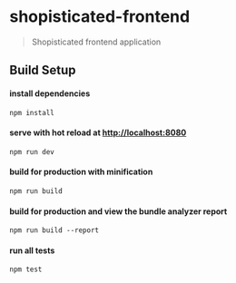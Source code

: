 # shopisticated-frontend

> Shopisticated frontend application

## Build Setup


#### install dependencies
`npm install`

#### serve with hot reload at [http://localhost:8080]()
`npm run dev`

#### build for production with minification
`npm run build`

#### build for production and view the bundle analyzer report
`npm run build --report`

#### run all tests
`npm test`


